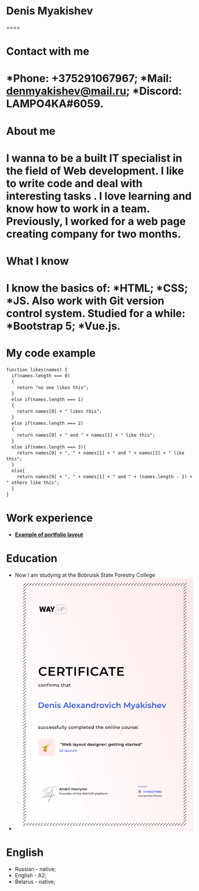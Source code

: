 # Denis Myakishev
====
# Contact with me
  *__Phone:__ +375291067967;
  *__Mail:__ denmyakishev@mail.ru;
  *__Discord:__ LAMPO4KA#6059.
====
# About me
I wanna to be a built IT specialist in the field of Web development. I like to write code and deal with interesting tasks . I love learning and know how to work in a team. Previously, I worked for a web page creating company for two months.
====
# What I know
I know the basics of: 
*__HTML__; 
*__CSS__;
*__JS__.
Also work with __Git__ version control system. 
Studied for a while:
*__Bootstrap 5__;
*__Vue.js__.
====
# My code example
```
function likes(names) {
  if(names.length === 0)
  {
    return "no one likes this";
  }
  else if(names.length === 1)
  {
    return names[0] + " likes this";
  } 
  else if(names.length === 2)
  {   
    return names[0] + " and " + names[1] + " like this";
  }
  else if(names.length === 3){
    return names[0] + ", " + names[1] + " and " + names[2] + " like this";
  } 
  else{
    return names[0] + ", " + names[1] + " and " + (names.length - 2) + " others like this";
  }
}
```
# Work experience
* [__Example of portfolio layout__](https://lamp4kad.github.io/portfolio/)

# Education
* Now I am studying at the Bobruisk State Forestry College
* ![__Курсы WayUp__](img/certificate.png "Пейзаж с горами")

# English
* Russian - native;
* English - A2;
* Belarus - native; 